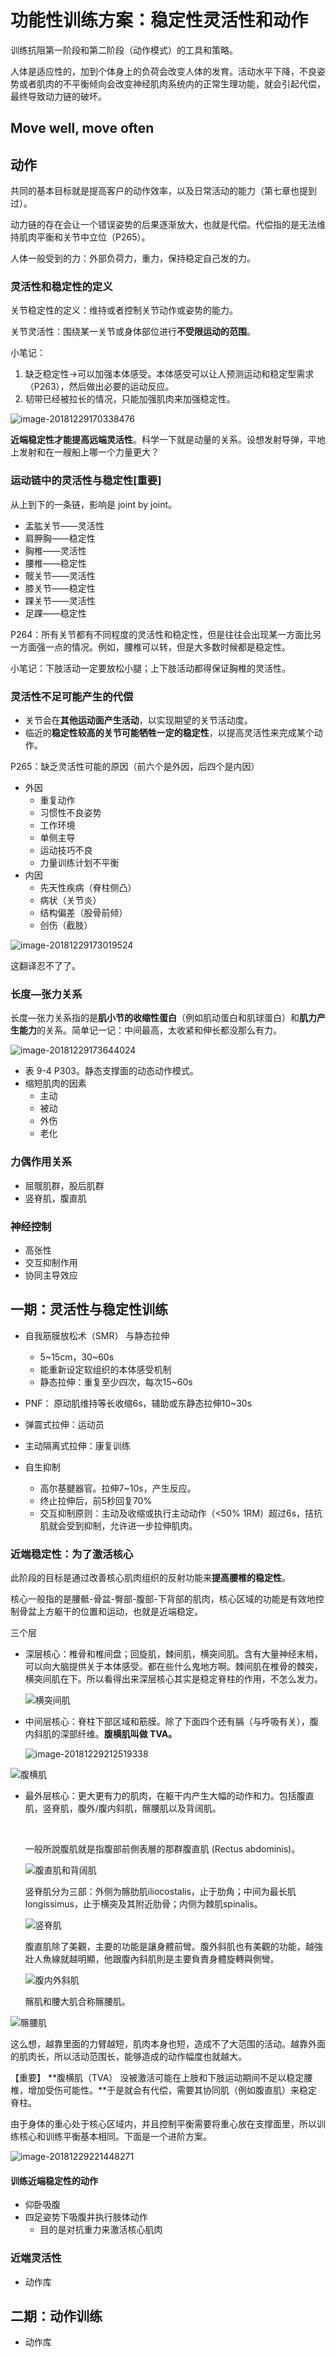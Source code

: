 # 功能性训练方案：稳定性灵活性和动作

训练抗阻第一阶段和第二阶段（动作模式）的工具和策略。

人体是适应性的，加到个体身上的负荷会改变人体的发育。活动水平下降，不良姿势或者肌肉的不平衡倾向会改变神经肌肉系统内的正常生理功能，就会引起代偿，最终导致动力链的破坏。

## Move well, move often

## 动作

共同的基本目标就是提高客户的动作效率，以及日常活动的能力（第七章也提到过）。

动力链的存在会让一个错误姿势的后果逐渐放大，也就是代偿。代偿指的是无法维持肌肉平衡和关节中立位（P265）。

人体一般受到的力：外部负荷力，重力，保持稳定自己发的力。

### 灵活性和稳定性的定义

关节稳定性的定义：维持或者控制关节动作或姿势的能力。

关节灵活性：围绕某一关节或身体部位进行**不受限运动的范围**。

小笔记：

1. 缺乏稳定性->可以加强本体感受。本体感受可以让人预测运动和稳定型需求（P263），然后做出必要的运动反应。
2. 韧带已经被拉长的情况，只能加强肌肉来加强稳定性。

![image-20181229170338476](assets/image-20181229170338476.png)

**近端稳定性才能提高远端灵活性**。科学一下就是动量的关系。设想发射导弹，平地上发射和在一艘船上哪一个力量更大？

### **运动链中的灵活性与稳定性**[重要]

从上到下的一条链，影响是 joint by joint。

- 盂肱关节——灵活性
- 肩胛胸——稳定性
- 胸椎——灵活性
- 腰椎——稳定性
- 髋关节——灵活性
- 膝关节——稳定性
- 踝关节——灵活性
- 足踝——稳定性

P264：所有关节都有不同程度的灵活性和稳定性，但是往往会出现某一方面比另一方面强一点的情况。例如，腰椎可以转，但是大多数时候都是稳定性。

小笔记：下肢活动一定要放松小腿；上下肢活动都得保证胸椎的灵活性。

### **灵活性不足可能产生的代偿**

- 关节会在**其他运动面产生活动**，以实现期望的关节活动度。
- 临近的**稳定性较高的关节可能牺牲一定的稳定性**，以提高灵活性来完成某个动作。

P265：缺乏灵活性可能的原因（前六个是外因，后四个是内因）

- 外因
    - 重复动作
    - 习惯性不良姿势
    - 工作环境
    - 单侧主导
    - 运动技巧不良
    - 力量训练计划不平衡
- 内因
    - 先天性疾病（脊柱侧凸）
    - 病状（关节炎）
    - 结构偏差（股骨前倾）
    - 创伤（截肢）

![image-20181229173019524](assets/image-20181229173019524.png)

这翻译忍不了了。





### 长度—张力关系

长度—张力关系指的是**肌小节的收缩性蛋白**（例如肌动蛋白和肌球蛋白）和**肌力产生能力**的关系。简单记一记：中间最高，太收紧和伸长都没那么有力。

![image-20181229173644024](assets/image-20181229173644024.png)



- 表 9-4 P303。静态支撑面的动态动作模式。
- 缩短肌肉的因素
    - 主动
    - 被动
    - 外伤
    - 老化



### 力偶作用关系

- 屈髋肌群，股后肌群
- 竖脊肌，腹直肌



### 神经控制

-  高张性
- 交互抑制作用
- 协同主导效应





## 一期：灵活性与稳定性训练

- 自我筋膜放松术（SMR） 与静态拉伸
    - 5~15cm，30~60s
    - 能重新设定软组织的本体感受机制
    - 静态拉伸：重复至少四次，每次15~60s

- PNF： 原动肌维持等长收缩6s，辅助或东静态拉伸10~30s

- 弹震式拉伸：运动员

- 主动隔离式拉伸：康复训练

- 自生抑制
    - 高尔基腱器官。拉伸7~10s，产生反应。
    - 终止拉伸后，前5秒回复70%
    - 交互抑制原则：主动及收缩或执行主动动作（<50% 1RM）超过6s，拮抗肌就会受到抑制，允许进一步拉伸肌肉。



### 近端稳定性：为了激活核心

此阶段的目标是通过改善核心肌肉组织的反射功能来**提高腰椎的稳定性**。

核心一般指的是腰骶-骨盆-臀部-腹部-下背部的肌肉，核心区域的功能是有效地控制骨盆上方躯干的位置和运动，也就是近端稳定。

三个层

- 深层核心：椎骨和椎间盘；回旋肌，棘间肌，横突间肌。含有大量神经末梢，可以向大脑提供关于本体感受。都在些什么鬼地方啊。棘间肌在椎骨的棘突，横突间肌在下。所以看得出来深层核心其实是稳定脊柱的作用，不怎么发力。

    ![横突间肌](assets/横突间肌.jpeg)

- 中间层核心：脊柱下部区域和筋膜。除了下面四个还有膈（与呼吸有关），腹内斜肌的深部纤维。**腹横肌叫做 TVA。**

    ![image-20181229212519338](assets/image-20181229212519338.png)

![腹横肌](assets/腹横肌.jpeg)



- 最外层核心：更大更有力的肌肉，在躯干内产生大幅的动作和力。包括腹直肌，竖脊肌，腹外/腹内斜肌，髂腰肌以及背阔肌。

    ​    

    一般所說腹肌就是指腹部前側表層的那群腹直肌 (Rectus abdominis)。

    ![腹直肌和背阔肌](assets/腹直肌和背阔肌.png)

    竖脊肌分为三部：外侧为髂肋肌iliocostalis，止于肋角；中间为最长肌longissimus，止于横突及其附近肋骨；内侧为棘肌spinalis。

    ![竖脊肌](assets/竖脊肌.jpeg)

    腹直肌除了美觀，主要的功能是讓身體前彎。腹外斜肌也有美觀的功能，越強壯人魚線就越明顯，他跟腹內斜肌則是主要負責身體旋轉與側彎。 

    ![腹内外斜肌](assets/腹内外斜肌.jpeg)

    髂肌和腰大肌合称髂腰肌。

![髂腰肌](assets/v2-a23c628b4bcf85aa5878682c83355ae6_hd.jpg)

这么想，越靠里面的力臂越短，肌肉本身也短，造成不了大范围的活动。越靠外面的肌肉长，所以活动范围长，能够造成的动作幅度也就越大。

【重要】  **腹横肌（TVA） 没被激活可能在上肢和下肢运动期间不足以稳定腰椎，增加受伤可能性。**于是就会有代偿，需要其协同肌（例如腹直肌）来稳定脊柱。

由于身体的重心处于核心区域内，并且控制平衡需要将重心放在支撑面里，所以训练核心和训练平衡基本相同。下面是一个进阶方案。

![image-20181229221448271](assets/image-20181229221448271.png)

#### **训练近端稳定性的动作**

- 仰卧吸腹
- 四足姿势下吸腹并执行肢体动作
    - 目的是对抗重力来激活核心肌肉

### 近端灵活性

- 动作库









## 二期：动作训练

- 动作库